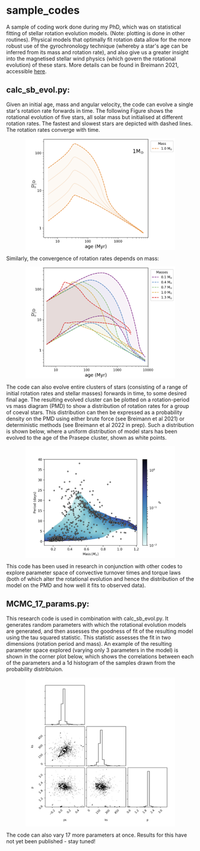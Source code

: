 # sample_codes

A sample of coding work done during my PhD, which was on statistical fitting of stellar rotation evolution models. (Note: plotting is done in other routines). Physical models that optimally fit rotation data allow for the more robust use of the gyrochronology technique (whereby a star's age can be inferred from its mass and rotation rate), and also give us a greater insight into the magnetised stellar wind physics (which govern the rotational evolution) of these stars. More details can be found in Breimann 2021, accessible [here](https://ui.adsabs.harvard.edu/abs/2021ApJ...913...75B/abstract). 


**calc_sb_evol.py:**
---
Given an initial age, mass and angular velocity, the code can evolve a single star's rotation rate forwards in time. The following Figure shows the rotational evolution of five stars, all solar mass but initialised at different rotation rates. The fastest and slowest stars are depicted with dashed lines.  The rotation rates converge with time. 


<p align="center">
  <img style='vertical-align:middle;' src="rotation_convergence.png" alt="drawing" width="400"/> 
</p>

Similarly, the convergence of rotation rates depends on mass:

<p align="center">
  <img style='vertical-align:middle;' src="mass_convergence.png" alt="drawing" width="400"/> 
</p>


The code can also evolve entire clusters of stars (consisting of a range of initial rotation rates and stellar masses) forwards in time, to some desired final age. The resulting evolved cluster can be plotted on a rotation-period vs mass diagram (PMD) to show a distribution of rotation rates for a group of coeval stars. This distribution can then be expressed as a probability density on the PMD using either brute force (see Breimann et al 2021) or deterministic methods (see Breimann et al 2022 in prep). Such a distribution is shown below, where a uniform distribution of model stars has been evolved to the age of the Prasepe cluster, shown as white points. 

<p align="center">
  <img style='vertical-align:middle;' src="PMD.png" alt="drawing" width="400"/> 
</p>



This code has been used in research in conjunction with other codes to explore parameter space of convective turnover times and torque laws (both of which alter the rotational evolution and hence the distribution of the model on the PMD and how well it fits to observed data). 


**MCMC_17_params.py:**
---
This research code is used in combination with calc_sb_evol.py. It generates random parameters with which the rotational evolution models are generated, and then assesses the goodness of fit of the resulting model using the tau squared statistic. This statistic assesses the fit in two dimensions (rotation period and mass). An example of the resulting parameter space explored (varying only 3 parameters in the model) is shown in the corner plot below, which shows the correlations between each of the parameters and a 1d histogram of the samples drawn from the probability distribtuion. 

<p align="center">
 <img style='vertical-align:middle;' src="MCMC_torque.png" alt="drawing" width="400"/> 
</p>

The code can also vary 17 more parameters at once. Results for this have not yet been published - stay tuned! 
